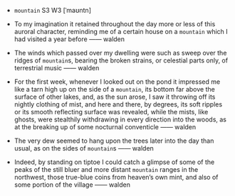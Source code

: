 - `mountain` S3 W3 [ˈmaʊntn]



-  To my imagination it retained throughout the day more or less of this auroral character, reminding me of a certain house on a `mountain` which I had visited a year before —— walden

-  The winds which passed over my dwelling were such as sweep over the ridges of `mountain`s, bearing the broken strains, or celestial parts only, of terrestrial music —— walden

-  For the first week, whenever I looked out on the pond it impressed me like a tarn high up on the side of a `mountain`, its bottom far above the surface of other lakes, and, as the sun arose, I saw it throwing off its nightly clothing of mist, and here and there, by degrees, its soft ripples or its smooth reflecting surface was revealed, while the mists, like ghosts, were stealthily withdrawing in every direction into the woods, as at the breaking up of some nocturnal conventicle —— walden

-  The very dew seemed to hang upon the trees later into the day than usual, as on the sides of `mountain`s —— walden

-  Indeed, by standing on tiptoe I could catch a glimpse of some of the peaks of the still bluer and more distant `mountain` ranges in the northwest, those true-blue coins from heaven’s own mint, and also of some portion of the village —— walden